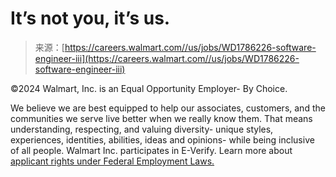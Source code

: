 <!--yml
category: 未分类
date: 2024-05-27 14:35:31
-->

# It’s not you, it’s us.

> 来源：[https://careers.walmart.com//us/jobs/WD1786226-software-engineer-iii](https://careers.walmart.com//us/jobs/WD1786226-software-engineer-iii)

©2024 Walmart, Inc. is an Equal Opportunity Employer- By Choice.

We believe we are best equipped to help our associates, customers, and the communities we serve live better when we really know them. That means understanding, respecting, and valuing diversity- unique styles, experiences, identities, abilities, ideas and opinions- while being inclusive of all people. Walmart Inc. participates in E-Verify. Learn more about [applicant rights under Federal Employment Laws.](https://walmart-careers.scdn3.secure.raxcdn.com/e4/89/0212e9ad4a8f9f4d3a2751676020/applicant-rights-under-federal-employment-laws.pdf)
